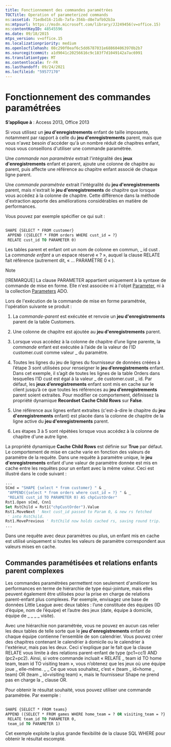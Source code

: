 ```yaml
---
title: Fonctionnement des commandes paramétrées
TOCTitle: Operation of parameterized commands
ms:assetid: 71edbd16-21db-7afa-356b-d8e7afb92b3a
ms:mtpsurl: https://msdn.microsoft.com/library/JJ249456(v=office.15)
ms:contentKeyID: 48545596
ms.date: 09/18/2015
mtps_version: v=office.15
ms.localizationpriority: medium
ms.openlocfilehash: 08c290f0eaf6c5dd6787031e688604063970b2b7
ms.sourcegitcommit: a1d9041c20256616c9c183f7d1049142a7ac6991
ms.translationtype: MT
ms.contentlocale: fr-FR
ms.lasthandoff: 09/24/2021
ms.locfileid: "59577170"
---
```

# <a name="operation-of-parameterized-commands"></a>Fonctionnement des commandes paramétrées

**S’applique à** : Access 2013, Office 2013

Si vous utilisez un **jeu d'enregistrements** enfant de taille imposante, notamment par rapport à celle du **jeu d'enregistrements** parent, mais que vous n'avez besoin d'accéder qu'à un nombre réduit de chapitres enfant, nous vous conseillons d'utiliser une commande paramétrée.

Une *commande non paramétrée* extrait l'intégralité des **jeux d'enregistrements** enfant et parent, ajoute une colonne de chapitre au parent, puis affecte une référence au chapitre enfant associé de chaque ligne parent.

Une *commande paramétrée* extrait l'intégralité du **jeu d'enregistrements** parent, mais n'extrait le **jeu d'enregistrements** de chapitre que lorsque vous accédez à la colonne de chapitre. Cette différence dans la méthode d'extraction apporte des améliorations considérables en matière de performances.

Vous pouvez par exemple spécifier ce qui suit :

```vb 
 
SHAPE {SELECT * FROM customer} 
 APPEND ({SELECT * FROM orders WHERE cust_id = ?} 
 RELATE cust_id TO PARAMETER 0) 
```

Les tables parent et enfant ont un nom de colonne en commun, \_ id cust *.* La *commande enfant* a un espace réservé « ? », auquel la clause RELATE fait référence (autrement dit, « ... PARAMÈTRE 0 « ).

> [!NOTE]
> [!REMARQUE] La clause PARAMETER appartient uniquement à la syntaxe de commande de mise en forme. Elle n'est associée ni à l'objet [Parameter](parameter-object-ado.md), ni à la collection [Parameters](parameters-collection-ado.md) ADO.

Lors de l'exécution de la commande de mise en forme paramétrée, l'opération suivante se produit :

1.  La *commande-parent* est exécutée et renvoie un **jeu d'enregistrements** parent de la table Customers.

2.  Une colonne de chapitre est ajoutée au **jeu d'enregistrements** parent.

3.  Lorsque vous accédez à la colonne de chapitre d’une ligne parente, la *commande* enfant est exécutée à l’aide de la valeur de l’ID customer.cust comme valeur \_ du paramètre.

4.  Toutes les lignes du jeu de lignes du fournisseur de données créées à l’étape 3 sont utilisées pour renseigner le **jeu d’enregistrements** enfant. Dans cet exemple, il s’agit de toutes les lignes de la table Orders dans lesquelles l’ID cust est égal à la valeur \_ de customer.cust \_ id. Par défaut, les **jeux d’enregistrements** enfant sont mis en cache sur le client jusqu’à ce que toutes les références au **jeu d’enregistrements** parent soient extraites. Pour modifier ce comportement, définissez la propriété dynamique **Recordset** [](ado-dynamic-property-index.md)**Cache Child Rows** sur **False**.

5.  Une référence aux lignes enfant extraites (c'est-à-dire le chapitre du **jeu d'enregistrements** enfant) est placée dans la colonne de chapitre de la ligne active du **jeu d'enregistrements** parent.

6.  Les étapes 3 à 5 sont répétées lorsque vous accédez à la colonne de chapitre d'une autre ligne.

La propriété dynamique **Cache Child Rows** est définie sur **True** par défaut. Le comportement de mise en cache varie en fonction des valeurs de paramètre de la requête. Dans une requête à paramètre unique, le **jeu d'enregistrements** enfant d'une valeur de paramètre donnée est mis en cache entre les requêtes pour un enfant avec la même valeur. Ceci est illustré dans le code suivant :

```vb
... 
SCmd = "SHAPE {select * from customer} " & _ 
 "APPEND({select * from orders where cust_id = ?} " & _ 
 "RELATE cust_id TO PARAMETER 0) AS chpCustOrder" 
Rst1.Open sCmd, Cnn1 
Set RstChild = Rst1("chpCustOrder").Value 
Rst1.MoveNext ' Next cust_id passed to Param 0, & new rs fetched 
 ' into RstChild. 
Rst1.MovePrevious ' RstChild now holds cached rs, saving round trip. 
... 
```

Dans une requête avec deux paramètres ou plus, un enfant mis en cache est utilisé uniquement si toutes les valeurs de paramètre correspondent aux valeurs mises en cache.

## <a name="parameterized-commands-and-complex-parent-child-relations"></a>Commandes paramétisées et relations enfants parent complexes

Les commandes paramétrées permettent non seulement d'améliorer les performances en terme de hiérarchie de type équi-jointure, mais elles peuvent également être utilisées pour la prise en charge de relations parent-enfant plus complexes. Par exemple, envisagez une base de données Little League avec deux tables : l’une constituée des équipes (ID d’équipe, nom de l’équipe) et l’autre des jeux (date, équipe à domicile, équipe de \_ \_ \_ \_ visite).

Avec une hiérarchie non paramétrée, vous ne pouvez en aucun cas relier les deux tables de telle sorte que le **jeu d'enregistrements** enfant de chaque équipe contienne l'ensemble de son calendrier. Vous pouvez créer des chapitres contenant le calendrier à domicile ou le calendrier à l'extérieur, mais pas les deux. Ceci s'explique par le fait que la clause RELATE vous limite à des relations parent-enfant de type (pc1=cc1) AND (pc2=pc2). Ainsi, si votre commande incluait « RELATE \_ team id TO home team, team id TO visiting team », vous n’obtenez que les jeux où une équipe joue \_ elle-même. \_ \_ Ce que vous souhaitez, c’est « (team \_ id=home \_ team) OR (team \_ id=visiting team) », mais le fournisseur Shape ne prend pas en charge la \_ clause OR.

Pour obtenir le résultat souhaité, vous pouvez utiliser une commande paramétrée. Par exemple :

```vb 
 
SHAPE {SELECT * FROM teams} 
APPEND ({SELECT * FROM games WHERE home_team = ? OR visiting_team = ?} 
 RELATE team_id TO PARAMETER 0, 
 team_id TO PARAMETER 1) 
```

Cet exemple exploite la plus grande flexibilité de la clause SQL WHERE pour obtenir le résultat escompté.

